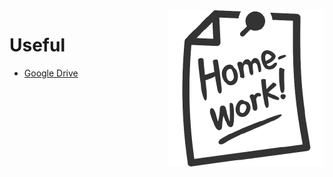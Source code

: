 <img align='right' src="pics/homework-icon-png-16-removebg-preview.png" width="250px" alt="pic">

# Useful

 - [Google Drive][google-drive-materials]


[google-drive-materials]:https://drive.google.com/drive/folders/1_x4A8rfv57Rhmgv6dZ0gEnb_hCZ_19WH
